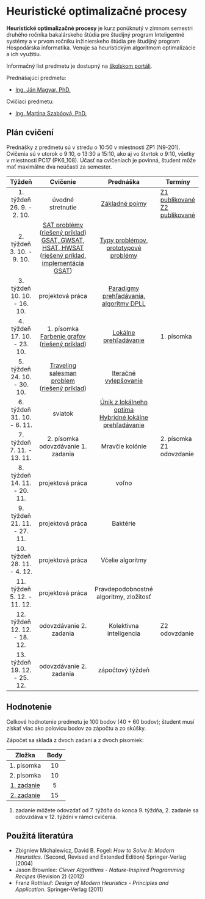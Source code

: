# Heuristické optimalizačné procesy

**Heuristické optimalizačné procesy** je kurz ponúknutý v zimnom semestri druhého ročníka bakalárskeho štúdia pre študijný program Inteligentné systémy a v prvom ročníku inžinierskeho štúdia pre študijný program Hospodárska informatika. Venuje sa heuristickým algoritmom optimalizácie a ich využitiu.

Informačný list predmetu je dostupný na [školskom portáli](https://maisportal.tuke.sk/portal/studijneProgramy.mais).

Prednášajúci predmetu:

* [Ing. Ján Magyar, PhD.](http://www.cloudai.sk/people-janmagyar/)

Cvičiaci predmetu:

* [Ing. Martina Szabóová, PhD.](http://www.cloudai.sk/people-martinaszaboova/)

## Plán cvičení
Prednášky z predmetu sú v stredu o 10:50 v miestnosti ZP1 (N9-201).
Cvičenia sú v utorok o 9:10, o 13:30 a 15:10, ako aj vo štvrtok o 9:10, všetky v miestnosti PC17 (PK6_108). Účasť na cvičeniach je povinná, študent môže mať maximálne dva neúčasti za semester.

|             Týždeň              |                  Cvičenie                    |                  Prednáška                   | Termíny                     |
|:-------------------------------:|:--------------------------------------------:|:--------------------------------------------:|-----------------------------|
| 1. týždeň<br>26. 9. - 2. 10.    |               úvodné stretnutie              | [Základné pojmy](lectures/Lecture01.pdf)                               | [Z1 publikované](assignments/assignment1.md)<br>[Z2 publikované](assignments/assignment2.md)              |
| 2. týždeň<br>3. 10. - 9. 10.    |  [SAT problémy](labs/lab-sat.pdf) ([riešený príklad](labs/sat_riesenie.PDF)) <br> [GSAT, GWSAT, HSAT, HWSAT](labs/lab-sat.pdf) ([riešený príklad](labs/gsat_riesenie.PDF), [implementácia GSAT](labs/gsat_example.py))  | [Typy problémov, prototypové problémy](lectures/Lecture02.pdf)                  |                             |
| 3. týždeň<br>10. 10. - 16. 10.  |                projektová práca              | [Paradigmy prehľadávania, algoritmy DPLL](lectures/Lecture03.pdf)      |                             |
| 4. týždeň<br>17. 10. - 23. 10.  |        1. písomka <br> [Farbenie grafov](labs/lab-graphs.pdf) ([riešený príklad](labs/farbenie_riesenie.PDF))       | [Lokálne prehľadávanie](lectures/Lecture04.pdf)                        | 1. písomka                  |
| 5. týždeň<br>24. 10. - 30. 10.  |          [Traveling salesman problem](labs/lab-tsp.pdf) ([riešený príklad](labs/tsp_riesenie.PDF))         | [Iteračné vylepšovanie](lectures/Lecture05.pdf)                        |                             |
| 6. týždeň<br>31. 10. - 6. 11.   |                    sviatok                   | [Únik z lokálneho optima](lectures/Lecture06.pdf) <br> [Hybridné lokálne prehľadávanie](lectures/Lecture07.pdf)                      |                             |
| 7. týždeň<br>7. 11. - 13. 11.   |   2. písomka <br> odovzdávanie 1. zadania    | Mravčie kolónie                              | 2. písomka<br>Z1 odovzdanie |
| 8. týždeň<br>14. 11. - 20. 11.  |                projektová práca              | voľno                                        |                             |
| 9. týždeň<br>21. 11. - 27. 11.  |                projektová práca              | Baktérie                                     |                             |
| 10. týždeň<br>28. 11. - 4. 12.  |                projektová práca              | Včelie algoritmy                             |                             |
| 11. týždeň<br>5. 12. - 11. 12.  |                projektová práca              | Pravdepodobnostné algoritmy, zložitosť       |                             |
| 12. týždeň<br>12. 12. - 18. 12. |            odovzdávanie 2. zadania           | Kolektívna inteligencia                      | Z2 odovzdanie               |
| 13. týždeň<br>19. 12. - 25. 12. |            odovzdávanie 2. zadania           | zápočtový týždeň                             |                             |

## Hodnotenie <a name="grading"></a>

Celkové hodnotenie predmetu je 100 bodov (40 + 60 bodov); študent musí získať viac ako polovicu bodov zo zápočtu a zo skúšky.

Zápočet sa skladá z dvoch zadaní a z dvoch písomiek:

|        Zložka       | Body |
|:-------------------:|:----:|
|     1. písomka      |  10  |
|     2. písomka      |  10  |
|     [1. zadanie](assignments/assignment1.md)      |   5  |
|     [2. zadanie](assignments/assignment2.md)      |  15  |

1. zadanie môžete odovzdať od 7. týždňa do konca 9. týždňa, 2. zadanie sa odovzdáva v 12. týždni v rámci cvičenia.

## Použitá literatúra <a name="literature"></a>
* Zbigniew Michalewicz, David B. Fogel: *How to Solve It: Modern Heuristics*. (Second, Revised and Extended Edition) Springer-Verlag (2004)
* Jason Brownlee: *Clever Algorithms - Nature-Inspired Programming Recipes* (Revision 2) (2012)
* Franz Rothlauf: *Design of Modern Heuristics - Principles and Application*. Springer-Verlag (2011)
